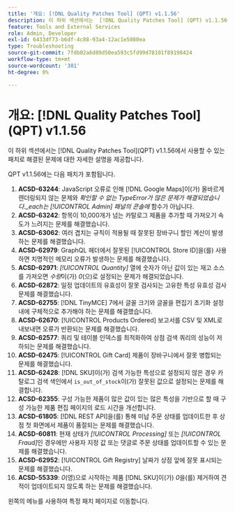 ```yaml
---
title: '개요: [!DNL Quality Patches Tool] (QPT) v1.1.56'
description: 이 하위 섹션에서는  [!DNL Quality Patches Tool] (QPT) v1.1.56에서 사용할 수 있는 패치로 해결된 문제에 대한 자세한 설명을 제공합니다.
feature: Tools and External Services
role: Admin, Developer
exl-id: 6433df73-b6df-4c88-93a4-12ac1e5080ea
type: Troubleshooting
source-git-commit: 7fdb02a6d89d50ea593c5fd99d78101f89198424
workflow-type: tm+mt
source-wordcount: '381'
ht-degree: 0%

---
```


# 개요: [!DNL Quality Patches Tool]&#x200B;(QPT) v1.1.56

이 하위 섹션에서는 [!DNL Quality Patches Tool]&#x200B;(QPT) v1.1.56에서 사용할 수 있는 패치로 해결된 문제에 대한 자세한 설명을 제공합니다.

QPT v1.1.56에는 다음 패치가 포함됩니다.

1. **ACSD-63244**: JavaScript 오류로 인해 [!DNL Google Maps]이(가) 올바르게 렌더링되지 않는 문제와 *확인할 수 없는 TypeError가 많은 문제가 해결되었습니다._each는 [!UICONTROL Admin] 패널의 콘솔에* 함수가 아닙니다.
1. **ACSD-63242**: 항목이 10,000개가 넘는 카탈로그 제품을 추가할 때 가져오기 속도가 느려지는 문제를 해결했습니다.
1. **ACSD-63062**: 여러 겹치는 규칙이 적용될 때 잘못된 장바구니 할인 계산이 발생하는 문제를 해결했습니다.
1. **ACSD-62979**: GraphQL 헤더에서 잘못된 [!UICONTROL Store ID]을(를) 사용하면 치명적인 메모리 오류가 발생하는 문제를 해결했습니다.
1. **ACSD-62971**: *[!UICONTROL Quantity]* 열에 숫자가 아닌 값이 있는 재고 소스를 가져오면 *수량*&#x200B;이(가) *0*(으)로 설정되는 문제가 해결되었습니다.
1. **ACSD-62872**: 일정 업데이트의 유효성이 잘못 검사되는 고유한 특성 유효성 검사 문제를 해결했습니다.
1. **ACSD-62755**: [!DNL TinyMCE] 7에서 글꼴 크기와 글꼴을 편집기 초기화 설정 내에 구체적으로 추가해야 하는 문제를 해결했습니다.
1. **ACSD-62670**: [!UICONTROL Products Ordered] 보고서를 CSV 및 XML로 내보내면 오류가 반환되는 문제를 해결했습니다.
1. **ACSD-62577**: 쿼리 및 테이블 인덱스를 최적화하여 상점 검색 쿼리의 성능이 저하되는 문제를 해결했습니다.
1. **ACSD-62475**: [!UICONTROL Gift Card] 제품이 장바구니에서 잘못 병합되는 문제를 해결했습니다.
1. **ACSD-62428**: [!DNL SKU]이(가) 검색 가능한 특성으로 설정되지 않은 경우 카탈로그 검색 색인에서 `is_out_of_stock`이(가) 잘못된 값으로 설정되는 문제를 해결합니다.
1. **ACSD-62355**: 구성 가능한 제품이 많은 값이 있는 많은 특성을 기반으로 할 때 구성 가능한 제품 편집 페이지의 로드 시간을 개선합니다.
1. **ACSD-61805**: [!DNL REST API]을(를) 통해 미납 주문 상태를 업데이트한 후 상점 첫 화면에서 제품이 품절되는 문제를 해결했습니다.
1. **ACSD-60811**: 현재 상태가 *[!UICONTROL Processing]* 또는 *[!UICONTROL Fraud]*&#x200B;인 경우에만 사용자 지정 값 또는 댓글로 주문 상태를 업데이트할 수 있는 문제를 해결했습니다.
1. **ACSD-62952**: [!UICONTROL Gift Registry] 날짜가 상점 앞에 잘못 표시되는 문제를 해결했습니다.
1. **ACSD-55339**: *0*(영)으로 시작하는 제품 [!DNL SKU]이(가) *0*&#x200B;을(를) 제거하여 견적이 업데이트되지 않도록 하는 문제를 해결했습니다.

왼쪽의 메뉴를 사용하여 특정 패치 페이지로 이동합니다.
